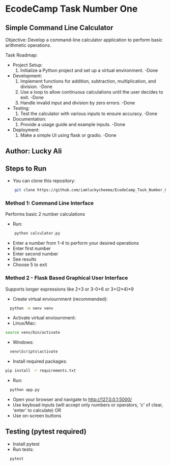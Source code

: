 # EcodeCamp Task Number One

## Simple Command Line Calculator

Objective: Develop a command-line calculator application to perform basic arithmetic operations.

Task Roadmap:

- Project Setup:
  1. Initialize a Python project and set up a virtual environment. -Done
- Development:
  1. Implement functions for addition, subtraction, multiplication, and division. -Done
  2. Use a loop to allow continuous calculations until the user decides to exit. -Done
  3. Handle invalid input and division by zero errors. -Done
- Testing:
  1. Test the calculator with various inputs to ensure accuracy. -Done
- Documentation:
  1. Provide a usage guide and example inputs. -Done
- Deployment:
  1. Make a simple UI using flask or gradio. -Done

## Author: Lucky Ali

## Steps to Run

- You can clone this repository:

```bash
    git clone https://github.com/iamluckycheema/EcodeCamp_Task_Number_One.git
```

### Method 1: Command Line Interface

Performs basic 2 number calculations

- Run:

```bash
    python calculator.py
```

- Enter a number from 1-4 to perform your desired operations
- Enter first number
- Enter second number
- See results
- Choose 5 to exit

### Method 2 - Flask Based Graphical User Interface

Supports longer expressions like 2+3 or 3-0+6 or 3+(2*4)*9

- Create virtual enviournment (recommended):

```bash
  python -m venv venv
```

- Activate virtual enviournment:
- Linux/Mac:

```bash
source venv/bin/activate
```

- Windows:

```bash
  venv\Scripts\activate
```

- Install required packages:

```bash
pip install -r requirements.txt
```

- Run:

```bash
  python app.py
```

- Open your browser and navigate to <http://127.0.0.1:5000/>
- Use keyboad inputs (will accept only numbers or operators, 'c' of clear, 'enter' to calculate)
  OR
- Use on-screen buttons

## Testing (pytest required)

- Install pytest
- Run tests:

```bash
  pytest
```
